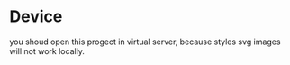 # Device


you shoud open this progect in virtual server, because styles svg images will not work locally.
